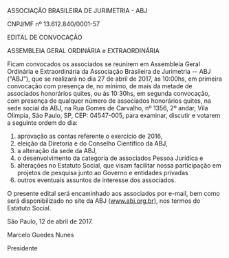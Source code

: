 ASSOCIAÇÃO BRASILEIRA DE JURIMETRIA - ABJ

CNPJ/MF nº 13.612.840/0001-57

EDITAL DE CONVOCAÇÃO

ASSEMBLEIA GERAL ORDINÁRIA e EXTRAORDINÁRIA

Ficam convocados os associados se reunirem em Assembleia Geral Ordinária
e Extraordinária da Associação Brasileira de Jurimetria -- ABJ ("ABJ"),
que se realizará no dia 27 de abril de 2017, às 10:00hs, em primeira
convocação com presença de, no mínimo, de mais da metade de associados
honorários quites, ou às 10:30hs, em segunda convocação, com presença de
qualquer número de associados honorários quites, na sede social da ABJ,
na Rua Gomes de Carvalho, nº 1356, 2º andar, Vila Olímpia, São Paulo,
SP, CEP: 04547-005, para examinar, discutir e votarem a seguinte ordem
do dia:

1.  aprovação as contas referente o exercício de 2016,
2.  eleição da Diretoria e do Conselho Científico da ABJ,
3.  a alteração da sede da ABJ,
4.  o desenvolvimento da categoria de associados Pessoa Jurídica e
5.  alterações no Estatuto Social, que visam facilitar nossa
    participação em projetos de pesquisa junto ao Governo e entidades
    privadas
6.  outros eventuais assuntos de interesse dos associados.

O presente edital será encaminhado aos associados por e-mail, bem como
será disponibilizado no site da ABJ (www.abj.org.br), nos termos do
Estatuto Social.

São Paulo, 12 de abril de 2017.

Marcelo Guedes Nunes

Presidente
